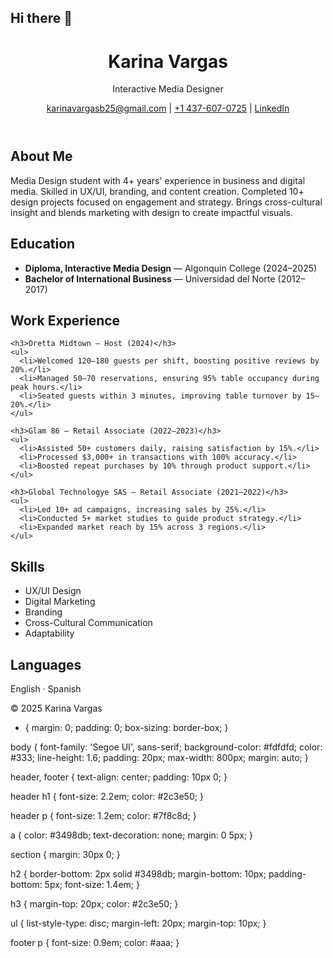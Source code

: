 ## Hi there 👋

<!DOCTYPE html>
<html lang="en">
<head>
  <meta charset="UTF-8" />
  <meta name="viewport" content="width=device-width, initial-scale=1.0" />
  <title>Karina Vargas | Interactive Media Designer</title>
  <link rel="stylesheet" href="style.css" />
</head>
<body>
  <header>
    <h1>Karina Vargas</h1>
    <p>Interactive Media Designer</p>
    <a href="mailto:karinavargasb25@gmail.com">karinavargasb25@gmail.com</a> |
    <a href="tel:+14376070725">+1 437-607-0725</a> |
    <a href="https://www.linkedin.com/in/karinavargasbula25" target="_blank">LinkedIn</a>
  </header>

  <section class="about">
    <h2>About Me</h2>
    <p>Media Design student with 4+ years' experience in business and digital media. Skilled in UX/UI, branding, and content creation. Completed 10+ design projects focused on engagement and strategy. Brings cross-cultural insight and blends marketing with design to create impactful visuals.</p>
  </section>

  <section class="education">
    <h2>Education</h2>
    <ul>
      <li><strong>Diploma, Interactive Media Design</strong> — Algonquin College (2024–2025)</li>
      <li><strong>Bachelor of International Business</strong> — Universidad del Norte (2012–2017)</li>
    </ul>
  </section>

  <section class="experience">
    <h2>Work Experience</h2>

    <h3>Oretta Midtown – Host (2024)</h3>
    <ul>
      <li>Welcomed 120–180 guests per shift, boosting positive reviews by 20%.</li>
      <li>Managed 50–70 reservations, ensuring 95% table occupancy during peak hours.</li>
      <li>Seated guests within 3 minutes, improving table turnover by 15–20%.</li>
    </ul>

    <h3>Glam 86 – Retail Associate (2022–2023)</h3>
    <ul>
      <li>Assisted 50+ customers daily, raising satisfaction by 15%.</li>
      <li>Processed $3,000+ in transactions with 100% accuracy.</li>
      <li>Boosted repeat purchases by 10% through product support.</li>
    </ul>

    <h3>Global Technologye SAS – Retail Associate (2021–2022)</h3>
    <ul>
      <li>Led 10+ ad campaigns, increasing sales by 25%.</li>
      <li>Conducted 5+ market studies to guide product strategy.</li>
      <li>Expanded market reach by 15% across 3 regions.</li>
    </ul>
  </section>

  <section class="skills">
    <h2>Skills</h2>
    <ul>
      <li>UX/UI Design</li>
      <li>Digital Marketing</li>
      <li>Branding</li>
      <li>Cross-Cultural Communication</li>
      <li>Adaptability</li>
    </ul>
  </section>

  <section class="languages">
    <h2>Languages</h2>
    <p>English · Spanish</p>
  </section>

  <footer>
    <p>&copy; 2025 Karina Vargas</p>
  </footer>
</body>
</html>


* {
  margin: 0;
  padding: 0;
  box-sizing: border-box;
}

body {
  font-family: 'Segoe UI', sans-serif;
  background-color: #fdfdfd;
  color: #333;
  line-height: 1.6;
  padding: 20px;
  max-width: 800px;
  margin: auto;
}

header, footer {
  text-align: center;
  padding: 10px 0;
}

header h1 {
  font-size: 2.2em;
  color: #2c3e50;
}

header p {
  font-size: 1.2em;
  color: #7f8c8d;
}

a {
  color: #3498db;
  text-decoration: none;
  margin: 0 5px;
}

section {
  margin: 30px 0;
}

h2 {
  border-bottom: 2px solid #3498db;
  margin-bottom: 10px;
  padding-bottom: 5px;
  font-size: 1.4em;
}

h3 {
  margin-top: 20px;
  color: #2c3e50;
}

ul {
  list-style-type: disc;
  margin-left: 20px;
  margin-top: 10px;
}

footer p {
  font-size: 0.9em;
  color: #aaa;
}
